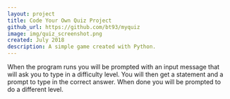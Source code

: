 ```yaml
---
layout: project
title: Code Your Own Quiz Project
github_url: https://github.com/bt93/myquiz
image: img/quiz_screenshot.png
created: July 2018
description: A simple game created with Python. 
---
```

When the program runs you will be prompted with an input message that will ask you to type in a difficulty level. You will then get a statement and a prompt to type in the correct answer. When done you will be prompted to do a different level.